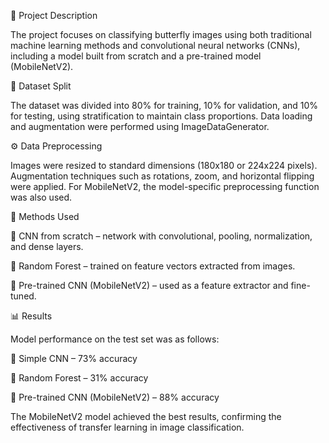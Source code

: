 📌 Project Description

The project focuses on classifying butterfly images using both traditional machine learning methods and convolutional neural networks (CNNs), including a model built from scratch and a pre-trained model (MobileNetV2).

📂 Dataset Split

The dataset was divided into 80% for training, 10% for validation, and 10% for testing, using stratification to maintain class proportions. Data loading and augmentation were performed using ImageDataGenerator.

⚙️ Data Preprocessing

Images were resized to standard dimensions (180x180 or 224x224 pixels). Augmentation techniques such as rotations, zoom, and horizontal flipping were applied. For MobileNetV2, the model-specific preprocessing function was also used.

🤖 Methods Used

🔹 CNN from scratch – network with convolutional, pooling, normalization, and dense layers.

🔹 Random Forest – trained on feature vectors extracted from images.

🔹 Pre-trained CNN (MobileNetV2) – used as a feature extractor and fine-tuned.

📊 Results

Model performance on the test set was as follows:

🔹 Simple CNN – 73% accuracy

🔹 Random Forest – 31% accuracy

🔹 Pre-trained CNN (MobileNetV2) – 88% accuracy

The MobileNetV2 model achieved the best results, confirming the effectiveness of transfer learning in image classification.
